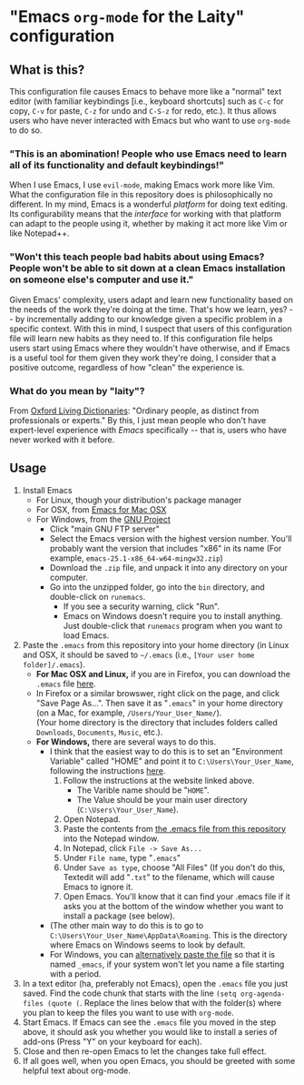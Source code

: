 # "Emacs `org-mode` for the Laity" configuration

## What is this?

This configuration file causes Emacs to behave more like a "normal" text editor (with familiar keybindings [i.e., keyboard shortcuts] such as `C-c` for copy, `C-v` for paste, `C-z` for undo and `C-S-z` for redo, etc.). It thus allows users who have never interacted with Emacs but who want to use `org-mode` to do so.

### "This is an abomination! People who use Emacs need to learn all of its functionality and default keybindings!"

When I use Emacs, I use `evil-mode`, making Emacs work more like Vim. What the configuration file in this repository does is philosophically no different. In my mind, Emacs is a wonderful *platform* for doing text editing. Its configurability means that the *interface* for working with that platform can adapt to the people using it, whether by making it act more like Vim or like Notepad++.

### "Won't this teach people bad habits about using Emacs? People won't be able to sit down at a clean Emacs installation on someone else's computer and use it."

Given Emacs' complexity, users adapt and learn new functionality based on the needs of the work they're doing at the time. That's how we learn, yes? -- by incrementally adding to our knowledge given a specific problem in a specific context. With this in mind, I suspect that users of this configuration file will learn new habits as they need to. If this configuration file helps users start using Emacs where they wouldn't have otherwise, and if Emacs is a useful tool for them given they work they're doing, I consider that a positive outcome, regardless of how "clean" the experience is.

### What do you mean by "laity"?

From [Oxford Living Dictionaries](https://en.oxforddictionaries.com/definition/laity "Oxford Living Dictionaries: 'laity'"): "Ordinary people, as distinct from professionals or experts." By this, I just mean people who don't have expert-level experience with *Emacs* specifically -- that is, users who have never worked with it before.

## Usage

1. Install Emacs
    * For Linux, though your distribution's package manager
    * For OSX, from [Emacs for Mac OSX](https://emacsformacosx.com/ "Installer for Emacs for Mac OSX")
    * For Windows, from the [GNU Project](https://www.gnu.org/software/emacs/download.html#windows "Installer for Emacs for Windows")
    	* Click "main GNU FTP server"
    	* Select the Emacs version with the highest version number. You'll probably want the version that includes "x86" in its name (For example, `emacs-25.1-x86_64-w64-mingw32.zip`)
    	* Download the `.zip` file, and unpack it into any directory on your computer.
    	* Go into the unzipped folder, go into the `bin` directory, and double-click on `runemacs`.
    		* If you see a security warning, click "Run".
    		* Emacs on Windows doesn't require you to install anything. Just double-click that `runemacs` program when you want to load Emacs.
1. Paste the `.emacs` from this repository into your home directory (in Linux and OSX, it should be saved to `~/.emacs` (i.e., `[Your user home folder]/.emacs`).
	* **For Mac OSX and Linux,** if you are in Firefox, you can download the `.emacs` file [here](https://raw.githubusercontent.com/publicus/emacs-org-mode-for-the-laity/master/.emacs ".emacs file content").
	* In Firefox or a similar browswer, right click on the page, and click "Save Page As...". Then save it as "`.emacs`" in your home directory (on a Mac, for example, `/Users/Your_User_Name/`).  
	(Your home directory is the directory that includes folders called `Downloads`, `Documents`, `Music`, etc.).
	* **For Windows,** there are several ways to do this.
		* I think that the easiest way to do this is to set an "Environment Variable" called "HOME" and point it to `C:\Users\Your_User_Name`, following the instructions [here](www.computerhope.com/issues/ch000549.htm "How to set the path and environment variables in Windows").
			1. Follow the instructions at the website linked above.
				* The Varible name should be "`HOME`".
				* The Value should be your main user directory (`C:\Users\Your_User_Name`).
			1. Open Notepad.
			1. Paste the contents from [the .emacs file from this repository](https://raw.githubusercontent.com/publicus/emacs-org-mode-for-the-laity/master/.emacs ".emacs file content") into the Notepad window.
			1. In Notepad, click `File -> Save As...`
			1. Under `File name`, type "`.emacs`"
			1. Under `Save as type`, choose "All Files" (If you don't do this, Textedit will add "`.txt`" to the filename, which will cause Emacs to ignore it.
			1. Open Emacs. You'll know that it can find your .emacs file if it asks you at the bottom of the window whether you want to install a package (see below).			
		* (The other main way to do this is to go to `C:\Users\Your_User_Name\AppData\Roaming`. This is the directory where Emacs on Windows seems to look by default.
    	* For Windows, you can [alternatively paste the file](https://www.gnu.org/software/emacs/manual/html_node/efaq-w32/Location-of-init-file.html "GNU.org: Naming .emacs in Windows") so that it is named `_emacs`, if your system won't let you name a file starting with a period.
1. In a text editor (ha, preferably not Emacs), open the `.emacs` file you just saved. Find the code chunk that starts with the line `(setq org-agenda-files (quote (`. Replace the lines below that with the folder(s) where you plan to keep the files you want to use with `org-mode`.
1. Start Emacs. If Emacs can see the `.emacs` file you moved in the step above, it should ask you whether you would like to install a series of add-ons (Press "Y" on your keyboard for each). 
1. Close and then re-open Emacs to let the changes take full effect.
1. If all goes well, when you open Emacs, you should be greeted with some helpful text about org-mode.
